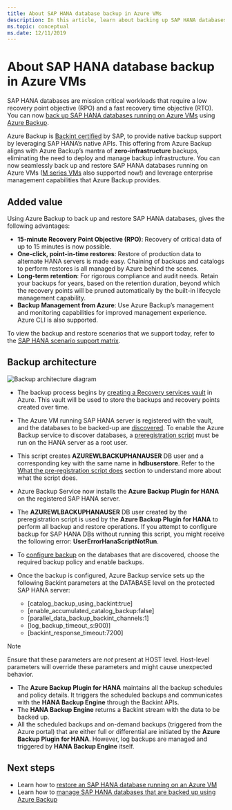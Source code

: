 ```yaml
---
title: About SAP HANA database backup in Azure VMs
description: In this article, learn about backing up SAP HANA databases that are running on Azure virtual machines.
ms.topic: conceptual
ms.date: 12/11/2019
---
```


# About SAP HANA database backup in Azure VMs

SAP HANA databases are mission critical workloads that require a low recovery point objective (RPO) and a fast recovery time objective (RTO). You can now [back up SAP HANA databases running on Azure VMs](https://docs.microsoft.com/azure/backup/tutorial-backup-sap-hana-db) using [Azure Backup](https://docs.microsoft.com/azure/backup/backup-overview).

Azure Backup is [Backint certified](https://www.sap.com/dmc/exp/2013_09_adpd/enEN/#/d/solutions?id=8f3fd455-a2d7-4086-aa28-51d8870acaa5) by SAP, to provide native backup support by leveraging SAP HANA’s native APIs. This offering from Azure Backup aligns with Azure Backup’s mantra of **zero-infrastructure** backups, eliminating the need to deploy and manage backup infrastructure. You can now seamlessly back up and restore SAP HANA databases running on Azure VMs ([M series VMs](../virtual-machines/m-series.md) also supported now!) and leverage enterprise management capabilities that Azure Backup provides.

## Added value

Using Azure Backup to back up and restore SAP HANA databases, gives the following advantages:

* **15-minute Recovery Point Objective (RPO)**: Recovery of critical data of up to 15 minutes is now possible.
* **One-click, point-in-time restores**: Restore of production data to alternate HANA servers is made easy. Chaining of backups and catalogs to perform restores is all managed by Azure behind the scenes.
* **Long-term retention**: For rigorous compliance and audit needs. Retain your backups for years, based on the retention duration, beyond which the recovery points will be pruned automatically by the built-in lifecycle management capability.
* **Backup Management from Azure**: Use Azure Backup’s management and monitoring capabilities for improved management experience. Azure CLI is also supported.

To view the backup and restore scenarios that we support today, refer to the [SAP HANA scenario support matrix](https://docs.microsoft.com/azure/backup/sap-hana-backup-support-matrix#scenario-support).

## Backup architecture

![Backup architecture diagram](./media/sap-hana-db-about/backup-architecture.png)

* The backup process begins by [creating a Recovery services vault](https://docs.microsoft.com/azure/backup/tutorial-backup-sap-hana-db#create-a-recovery-service-vault) in Azure. This vault will be used to store the backups and recovery points created over time.
* The Azure VM running SAP HANA server is registered with the vault, and the databases to be backed-up are [discovered](https://docs.microsoft.com/azure/backup/tutorial-backup-sap-hana-db#discover-the-databases). To enable the Azure Backup service to discover databases, a [preregistration script](https://aka.ms/scriptforpermsonhana) must be run on the HANA server as a root user.
* This script creates **AZUREWLBACKUPHANAUSER** DB user and a corresponding key with the same name in **hdbuserstore**. Refer to the  [What the pre-registration script does](tutorial-backup-sap-hana-db.md#what-the-pre-registration-script-does) section to understand more about what the script does.
* Azure Backup Service now installs the **Azure Backup Plugin for HANA** on the registered SAP HANA server.
* The **AZUREWLBACKUPHANAUSER** DB user created by the preregistration script is used by the **Azure Backup Plugin for HANA** to perform all backup and restore operations. If you attempt to configure backup for SAP HANA DBs without running this script, you might receive the following error: **UserErrorHanaScriptNotRun**.
* To [configure backup](https://docs.microsoft.com/azure/backup/tutorial-backup-sap-hana-db#configure-backup) on the databases that are discovered, choose the required backup policy and enable backups.

* Once the backup is configured, Azure Backup service sets up the following Backint parameters at the DATABASE level on the protected SAP HANA server:
  * [catalog_backup_using_backint:true]
  * [enable_accumulated_catalog_backup:false]
  * [parallel_data_backup_backint_channels:1]
  * [log_backup_timeout_s:900)]
  * [backint_response_timeout:7200]

>[!NOTE]
>Ensure that these parameters are *not* present at HOST level. Host-level parameters will override these parameters and might cause unexpected behavior.
>

* The **Azure Backup Plugin for HANA** maintains all the backup schedules and policy details. It triggers the scheduled backups and communicates with the **HANA Backup Engine** through the Backint APIs.
* The **HANA Backup Engine** returns a Backint stream with the data to be backed up.
* All the scheduled backups and on-demand backups (triggered from the Azure portal) that are either full or differential are initiated by the **Azure Backup Plugin for HANA**. However, log backups are managed and triggered by **HANA Backup Engine** itself.

## Next steps

* Learn how to [restore an SAP HANA database running on an Azure VM](https://docs.microsoft.com/azure/backup/sap-hana-db-restore)
* Learn how to [manage SAP HANA databases that are backed up using Azure Backup](https://docs.microsoft.com/azure/backup/sap-hana-db-manage)
